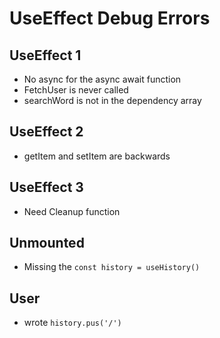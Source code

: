 # UseEffect Debug Errors

## UseEffect 1

- No async for the async await function
- FetchUser is never called
- searchWord is not in the dependency array

## UseEffect 2

- getItem and setItem are backwards

## UseEffect 3

- Need Cleanup function

## Unmounted

- Missing the `const history = useHistory()`

## User

- wrote `history.pus('/')`

